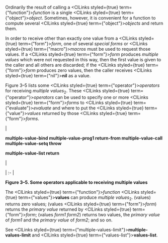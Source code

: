  



Ordinarily the result of calling a <ClLinks styled={true} term={"function"}><i>function</i></ClLinks> is a single <ClLinks styled={true} term={"object"}><i>object</i></ClLinks>. Sometimes, however, it is convenient for a function to compute several <ClLinks styled={true} term={"object"}><i>objects</i></ClLinks> and return them. 



In order to receive other than exactly one value from a <ClLinks styled={true} term={"form"}><i>form</i></ClLinks>, one of several *special forms* or <ClLinks styled={true} term={"macro"}><i>macros</i></ClLinks> must be used to request those values. If a <ClLinks styled={true} term={"form"}><i>form</i></ClLinks> produces *multiple values* which were not requested in this way, then the first value is given to the caller and all others are discarded; if the <ClLinks styled={true} term={"form"}><i>form</i></ClLinks> produces zero values, then the caller receives <ClLinks styled={true} term={"nil"}><b>nil</b></ClLinks> as a value. 



Figure 3–5 lists some <ClLinks styled={true} term={"operator"}><i>operators</i></ClLinks> for receiving *multiple values*<sub>2</sub>. These <ClLinks styled={true} term={"operator"}><i>operators</i></ClLinks> can be used to specify one or more <ClLinks styled={true} term={"form"}><i>forms</i></ClLinks> to <ClLinks styled={true} term={"evaluate"}><i>evaluate</i></ClLinks> and where to put the <ClLinks styled={true} term={"value"}><i>values</i></ClLinks> returned by those <ClLinks styled={true} term={"form"}><i>forms</i></ClLinks>. 



|<p>**multiple-value-bind multiple-value-prog1 return-from multiple-value-call multiple-value-setq throw** </p><p>**multiple-value-list return**</p>|

| :- |





**Figure 3–5. Some operators applicable to receiving multiple values** 



The <ClLinks styled={true} term={"function"}><i>function</i></ClLinks> <ClLinks styled={true} term={"values"}><b>values</b></ClLinks> can produce *multiple values*<sub>2</sub>. (values) returns zero values; (values <ClLinks styled={true} term={"form"}><i>form</i></ClLinks>) returns the *primary value* returned by <ClLinks styled={true} term={"form"}><i>form</i></ClLinks>; (values *form1 form2*) returns two values, the *primary value* of *form1* and the *primary value* of *form2*; and so on. 



See <ClLinks styled={true} term={"multiple-values-limit"}><b>multiple-values-limit</b></ClLinks> and <ClLinks styled={true} term={"values-list"}><b>values-list</b></ClLinks>.  







